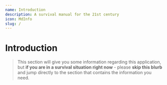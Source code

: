 ```yaml
---
name: Introduction
description: A survival manual for the 21st century
icon: MdInfo
slug: /
---
```


# Introduction

> This section will give you some information regarding this application, but **if you are in a survival situation right now** - please **skip this blurb** and jump directly to the section that contains the information you need.
